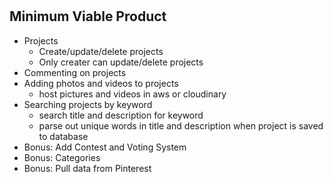 # <h2> Minimum Viable Product

* Projects
  * Create/update/delete projects
  * Only creater can update/delete projects
* Commenting on projects
* Adding photos and videos to projects
  * host pictures and videos in aws or cloudinary
* Searching projects by keyword
  * search title and description for keyword
  * parse out unique words in title and description when project is saved to database
* Bonus: Add Contest and Voting System
* Bonus: Categories
* Bonus: Pull data from Pinterest

